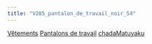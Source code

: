 ```yaml
---
title: "V285_pantalon_de_travail_noir_54"
---
```


[Vêtements](notes/equipements/L_Vetements.md) [Pantalons de travail](notes/equipements/vetements/V_PantalonsDeTravail.md) [chadaMatuyaku](notes/utilisateurs/beneficiaires/chadaMatuyaku.md)